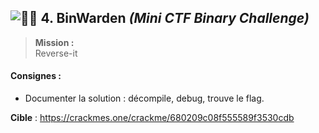 ## ![🕵️‍♂️](https://fonts.gstatic.com/s/e/notoemoji/16.0/1f575_fe0f_200d_2642_fe0f/32.png) **4. BinWarden** _(Mini CTF Binary Challenge)_

> **Mission :**  
> Reverse-it

#### **Consignes :**

- Documenter la solution : décompile, debug, trouve le flag.


**Cible** : https://crackmes.one/crackme/680209c08f555589f3530cdb
